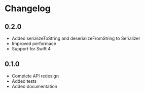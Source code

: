 # Changelog

## 0.2.0

* Added serializeToString and deserializeFromString to Serializer
* Improved performace
* Support for Swift 4

## 0.1.0

* Complete API redesign
* Added tests
* Added documentation
